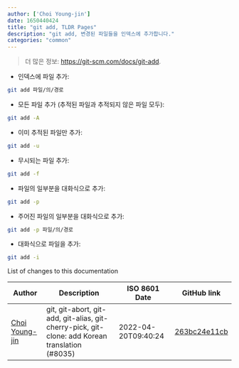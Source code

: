 ```yaml
---
author: ['Choi Young-jin']
date: 1650440424
title: "git add, TLDR Pages"
description: "git add, 변경된 파일들을 인덱스에 추가합니다."
categories: "common"
---
```

> 더 많은 정보: <https://git-scm.com/docs/git-add>.

- 인덱스에 파일 추가:

```bash
git add 파일/의/경로
```

- 모든 파일 추가 (추적된 파일과 추적되지 않은 파일 모두):

```bash
git add -A
```

- 이미 추적된 파일만 추가:

```bash
git add -u
```

- 무시되는 파일 추가:

```bash
git add -f
```

- 파일의 일부분을 대화식으로 추가:

```bash
git add -p
```

- 주어진 파일의 일부분을 대화식으로 추가:

```bash
git add -p 파일/의/경로
```

- 대화식으로 파일을 추가:

```bash
git add -i
```
List of changes to this documentation


Author | Description | ISO 8601 Date | GitHub link
------|-----|-----|-----
[Choi Young-jin](mailto:amateur.toss@gmail.com) | git, git-abort, git-add, git-alias, git-cherry-pick, git-clone: add Korean translation (#8035) | 2022-04-20T09:40:24 | [263bc24e11cb](https://github.com/tldr-pages/tldr/commit/263bc24e11cb512a0fabca73f22ac599416132c2)

